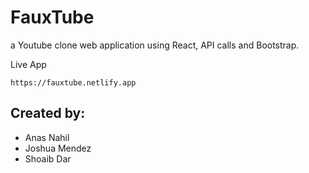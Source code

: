 # FauxTube

a Youtube clone web application using React, API calls and Bootstrap.

Live App
```
https://fauxtube.netlify.app

```

## Created by:
- Anas Nahil
- Joshua Mendez
- Shoaib Dar

